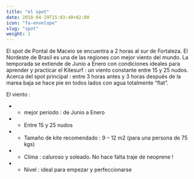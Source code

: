 ```yaml
---
title: "el spot"
date: 2018-04-29T15:03:40+02:00
icon: "fa-envelope"
slug: "spot"
weight: 1
---
```


El spot de Pontal de Maceio se encuentra a 2 horas al sur de Fortaleza. El Nordeste de Brasil es una de las regiones con mejor viento del mundo. La temporada se extiende de Junio a Enero con condiciones ideales para aprender y practicar el Kitesurf : un viento constante entre 15 y 25 nudos. Acerca del spot principal : entre 3 horas antes y 3 horas después de la marea baja se hace pie en todos lados con agua totalmente “flat”. 

El viento : 

- - mejor periodo : de Junio a Enero
- - Entre 15 y 25 nudos
- - Tamaño de kite recomendado : 9 – 12 m2 (para una persona de 75 kgs)
- - Clima : caluroso y soleado. No hace falta traje de neoprene !
- - Nivel : ideal para empezar y perfeccionarse
